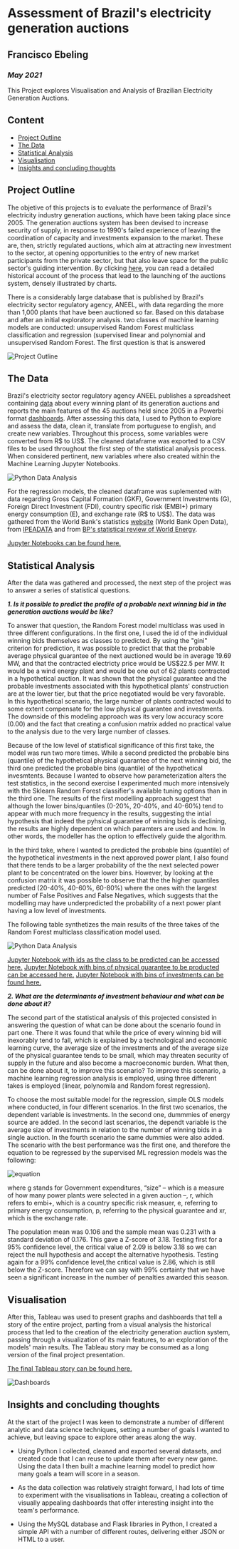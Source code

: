 # Assessment of Brazil's electricity generation auctions
## Francisco Ebeling
### *May 2021*

This Project explores Visualisation and Analysis of Brazilian Electricity Generation Auctions.


## Content

- [Project Outline](#project-outline)
- [The Data](#the-data)
- [Statistical Analysis](#statistical-analysis)
- [Visualisation](#visualisation)
- [Insights and concluding thoughts](#insights-and-concluding-thoughts)

## Project Outline

The objetive of this projects is to evaluate the performance of Brazil's electricity industry generation auctions, which have been taking place since 2005. The generation auctions system has been devised to increase security of supply, in response to 1990's failed experience of leaving the coordination of capacity and investments expansion to the market. These are, then, strictly regulated auctions, which aim at attracting new investment to the sector, at opening opportunities to the entry of new market participants from the private sector, but that also leave space for the public sector's guiding intervention. By clicking [here](https://github.com/ebelingbarros/Final-project-Ironhack-bootcamp/blob/main/historicaloverview.md), you can read a detailed historical account of the process that lead to the launching of the auctions system, densely illustrated by charts. 

There is a considerably large database that is published by Brazil's electricity sector regulatory agency, ANEEL, with data regarding the more than 1,000 plants that have been auctioned so far. Based on this database and after an initial exploratory analysis. two classes of machine learning models are conducted: unsupervised Random Forest multiclass classification and regression (supervised linear and polynomial and unsupervised Random Forest. The first question is that is answered  

![Project Outline](figures/FinalProjectDiagram.png?raw=true "Project Outline")


## The Data

Brazil's electricity sector regulatory agency ANEEL publishes a spreadsheet containing [data](https://www.aneel.gov.br/documents/654791/0/CEL_Resultados_Leil%C3%B5es_Gera%C3%A7%C3%A3o_2005a2019_28102019/b56f496f-92d1-3905-b57e-2dedbde2738a) about every winning plant of its generation auctions and reports the main features of the 45 auctions held since 2005 in a Powerbi format [dashboards](https://app.powerbi.com/view?r=eyJrIjoiZTZiNDhjNjctZTQ2NC00YzFmLTgxYTUtZmY5YjEzNmI3MjdkIiwidCI6IjQwZDZmOWI4LWVjYTctNDZhMi05MmQ0LWVhNGU5YzAxNzBlMSIsImMiOjR9). After assessing this data, I used to Python to explore and assess the data, clean it, translate from portuguese to english, and create new variables. Throughout this process, some variables were converted from R$ to US$. The cleaned dataframe was exported to a CSV files to be used throughout the first step of the statistical analysis process. When considered pertinent, new variables where also created within the Machine Learning Jupyter Notebooks. 

![Python Data Analysis](figures/PythonAnalysis.png?raw=true "Python Data Analysis")

For the regression models, the cleaned dataframe was suplemented with data regarding Gross Capital Formation (GKF), Government Investments (G), Foreign Direct Investment (FDI), country specific risk (EMBI+) primary energy consumption (E), and exchange rate (R$ to US$). The data was gathered from the World Bank's statistics [website](https://data.worldbank.org/) (World Bank Open Data), from [IPEADATA](http://ipeadata.gov.br/Default.aspx) and from [BP's statistical review of World Energy](https://www.bp.com/en/global/corporate/energy-economics/statistical-review-of-world-energy.html).

[Jupyter Notebooks can be found here.](https://github.com/surelybassy/SportStatsAnalysis/tree/master/JupyterNotebooks)

## Statistical Analysis

After the data was gathered and processed, the next step of the project was to answer a series of statistical questions. 

***1. Is it possible to predict the profile of a probable next winning bid in the generation auctions would be like?***

To answer that question, the Random Forest model multiclass was used in three different configurations. In the first one, I used the id of the individual winning bids themselves as classes to predicted. By using the "gini" criterion for prediction, it was possible to predict that that the probable average physical guarantee of the next auctioned would be in average 19.69 MW, and that the contracted electricty price would be US$22.5 per MW. It would be a wind energy plant and would be one out of 62 plants contracted in a hypothetical auction. It was shown that the physical guarantee and the probable investments associated with this hypothetical plants' construction are at the lower tier, but that the price negotiated would be very favorable. In this hypothetical scenario, the large number of plants contracted would to some extent compensate for the low physical guarantee and investments. The downside of this modeling approach was its very low accuracy score (0.00) and the fact that creating a confusion matrix added no practical value to the analysis due to the very large number of classes.

Because of the low level of statisfical significance of this first take, the model was run two more times. While a second predicted the probable bins (quantile) of the hypothetical physical guarantee of the next winning bid, the third one predicted the probable bins (quantile) of the hypothetical invesmtents. Because I wanted to observe how parameterization alters the test statistics, in the second exercise I experimented much more intensively with the Sklearn Random Forest classifier's available tuning options than in the third one. The results of the first modelling approach suggest that although the lower bins/quantiles (0-20%, 20-40%, and 40-60%) tend to appear with much more frequency in the results, suggesting the intial hypothesis that indeed the pyhsical guarantee of winning bids is declining, the results are highly dependent on which paramters are used and how. In other words, the modeller has the option to effectively guide the algorithm. 

In the third take, where I wanted to predicted the probable bins (quantile) of the hypothetical investments in the next approved power plant, I also found that there tends to be a larger probability of the the next selected power plant to be concentrated on the lower bins. However, by looking at the confusion matrix it was possible to observe that the the higher quantiles predicted (20-40%, 40-60%, 60-80%) where the ones with the largest number of False Positives and False Negatives, which suggests that the modelling may have underpredicted the probability of a next power plant having a low level of investments.

The following table synthetizes the main results of the three takes of the Random Forest multiclass classification model used.

![Python Data Analysis](figures/PythonAnalysis.png?raw=true "Python Data Analysis")

[Jupyter Notebook with ids as the class to be predicted can be accessed here.](https://github.com/surelybassy/SportStatsAnalysis/blob/master/JupyterNotebooks/TotalGoalsPrediction.ipynb)
[Jupyter Notebook with bins of physical guarantee to be producted can be accessed here.](https://github.com/surelybassy/SportStatsAnalysis/blob/master/JupyterNotebooks/TotalGoalsPrediction.ipynb)
[Jupyter Notebook with bins of investments can be found here.](https://github.com/surelybassy/SportStatsAnalysis/blob/master/JupyterNotebooks/TotalGoalsPrediction.ipynb)

***2. What are the determinants of investment behaviour and what can be done about it?***

The second part of the statistical analysis of this projected consisted in answering the question of what can be done about the scenario found in part one. There it was found that while the price of every winning bid will inexorably tend to fall, which is explained by a technological and economic learning curve, the average size of the investments and of the average size of the physical guarantee tends to be small, which may threaten security of supply in the future and also become a macroeconomic burden. What then, can be done about it, to improve this scenario? To improve this scenario, a machine learning regression analysis is employed, using three different takes is employed (linear, polynomila and Random forest regression). 

To choose the most suitable model for the regression, simple OLS models where conducted, in four different scenarios. In the first two scenarios, the dependent variable is investments. In the second one, dummmies of energy source are added. In the second last scenarios, the dependt variable is the average size of investments in relation to the number of winning bids in a single auction. In the fourth scenario the same dummies were also added. The scenario with the best performance was the first one, and therefore the equation to be regressed by the supervised ML regression models was the following: 

![equation](https://github.com/ebelingbarros/Final-project-Ironhack-bootcamp/blob/main/figures/equation.png)

where g stands for Government expenditures, “size” – which is a measure of how many power plants were selected in a given auction –, r, which refers to embi+, which is a country specific risk measuer, e, referring to primary energy consumption, p, referring to the physical guarantee and xr, which is the exchange rate.



The population mean was 0.106 and the sample mean was  0.231 with a standard deviation of 0.176. This gave a Z-score of 3.18. Testing first for a 95% confidence level, the critical value of 2.09 is below 3.18 so we can reject the null hypothesis and accept the alternative hypothesis. Testing again for a 99% confidence level,the critical value is 2.86, which is still below the Z-score. Therefore we can say with 99% certainty that we have seen a significant increase in the number of penalties awarded this season.

## Visualisation

After this, Tableau was used to present graphs and dashboards that tell a story of the entire project, parting from a visual analysis the historical process that led to the creation of the electricity generation auction system, passing through a visualization of its main features, to an exploration of the models' main results. The Tableau story may be consumed as a long version of the final project presentation.

[The final Tableau story can be found here.](https://public.tableau.com/profile/andrew.ashdown#!/vizhome/SportStatisticsAnalysis/LeedsStatsStory)

![Dashboards](figures/Dashboards.png?raw=true "Tableau Dashboards")

## Insights and concluding thoughts

At the start of the project I was keen to demonstrate a number of different analytic and data science techniques, setting a number of goals I wanted to achieve, but leaving space to explore other areas along the way. 

- Using Python I collected, cleaned and exported several datasets, and created code that I can reuse to update them after every new game. Using the data I then built a machine learning model to predict how many goals a team will score in a season.

- As the data collection was relatively straight forward, I had lots of time to experiment with the visualisations in Tableau, creating a collection of visually appealing dashboards that offer interesting insight into the team's performance.

- Using the MySQL database and Flask libraries in Python, I created a simple API with a number of different routes, delivering either JSON or HTML to a user. 
